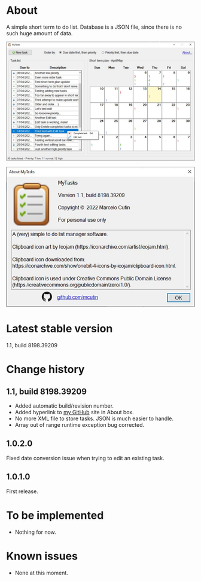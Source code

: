 # About

A simple short term to do list. Database is a JSON file, since there is no such huge amount of data.

![Example screenshot](Assets/Example.jpg)

![About dialog box screenshot](Assets/About.jpg)

# Latest stable version

1.1, build 8198.39209

# Change history

## 1.1, build 8198.39209

* Added automatic build/revision number.
* Added hyperlink to [my GitHub](https://github.com/mcutin) site in About box.
* No more XML file to store tasks. JSON is much easier to handle.
* Array out of range runtime exception bug corrected.

## 1.0.2.0

Fixed date conversion issue when trying to edit an existing task.

## 1.0.1.0

First release.

# To be implemented

* Nothing for now.

# Known issues

* None at this moment.
